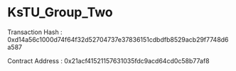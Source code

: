 # KsTU_Group_Two

Transaction Hash : 0xd14a56c1000d74f64f32d52704737e37836151cdbdfb8529acb29f7748d6a587


Contract Address : 0x21acf41521157631035fdc9acd64cd0c58b77af8